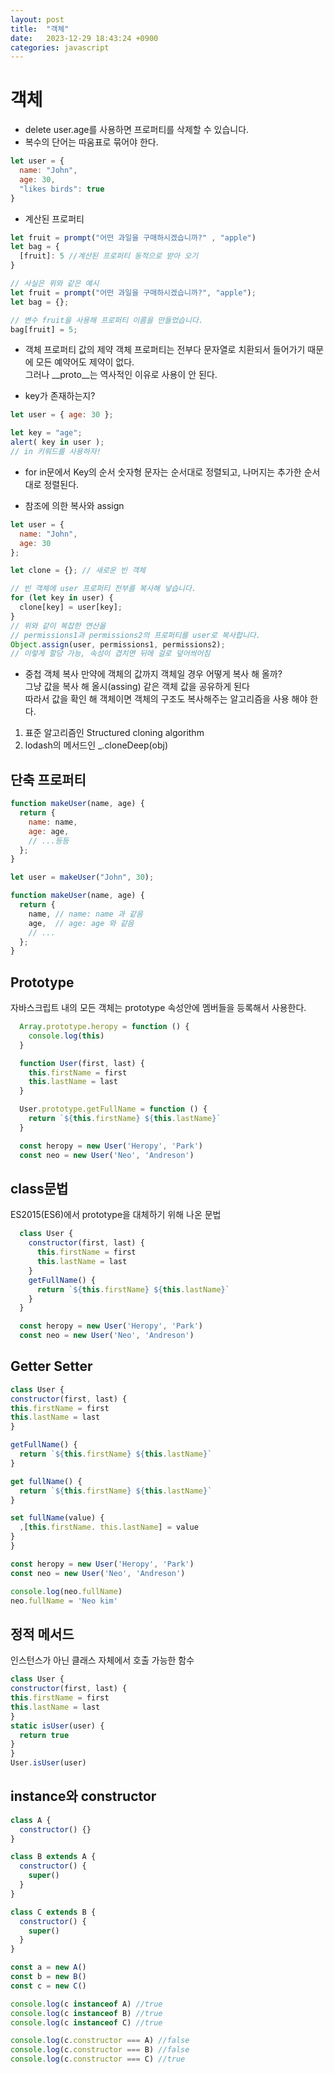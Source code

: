 ```yaml
---
layout: post
title:  "객체"
date:   2023-12-29 18:43:24 +0900
categories: javascript
---
```

# 객체
- delete user.age를 사용하면 프로퍼티를 삭제할 수 있습니다.
- 복수의 단어는 따움표로 묶어야 한다.

```javascript
let user = {
  name: "John",
  age: 30,
  "likes birds": true
}
```
- 계산된 프로퍼티

```javascript
let fruit = prompt("어떤 과일을 구매하시겠습니까?" , "apple")
let bag = {
  [fruit]: 5 //계산된 프로퍼티 동적으로 받아 오기
}

// 사실은 위와 같은 예시
let fruit = prompt("어떤 과일을 구매하시겠습니까?", "apple");
let bag = {};

// 변수 fruit을 사용해 프로퍼티 이름을 만들었습니다.
bag[fruit] = 5;
```

- 객체 프로퍼티 값의 제약
객체 프로퍼티는 전부다 문자열로 치환되서 들어가기 때문에 모든 예약어도 제약이 없다.  
그러나 __proto__는 역사적인 이유로 사용이 안 된다.

- key가 존재하는지?

```javascript
let user = { age: 30 };

let key = "age";
alert( key in user );
// in 키워드를 사용하자!
```

- for in문에서 Key의 순서
숫자형 문자는 순서대로 정렬되고, 나머지는 추가한 순서대로 정렬된다.

- 참조에 의한 복사와 assign

```javascript
let user = {
  name: "John",
  age: 30
};

let clone = {}; // 새로운 빈 객체

// 빈 객체에 user 프로퍼티 전부를 복사해 넣습니다.
for (let key in user) {
  clone[key] = user[key];
}
// 위와 같이 복잡한 연산을
// permissions1과 permissions2의 프로퍼티를 user로 복사합니다.
Object.assign(user, permissions1, permissions2);
// 이렇게 할당 가능, 속성이 겹치면 뒤에 걸로 덮어씌어짐
```
- 중첩 객체 복사
만약에 객체의 값까지 객체일 경우 어떻게 복사 해 올까?  
그냥 값을 복사 해 올시(assing) 같은 객체 값을 공유하게 된다  
따라서 값을 확인 해 객체이면 객체의 구조도 복사해주는 알고리즘을 사용 해야 한다.  
1. 표준 알고리즘인 Structured cloning algorithm
2.  lodash의 메서드인 _.cloneDeep(obj)

## 단축 프로퍼티

```javascript
function makeUser(name, age) {
  return {
    name: name,
    age: age,
    // ...등등
  };
}

let user = makeUser("John", 30);

function makeUser(name, age) {
  return {
    name, // name: name 과 같음
    age,  // age: age 와 같음
    // ...
  };
}
```

## Prototype
  자바스크립트 내의 모든 객체는 prototype 속성안에 멤버들을 등록해서 사용한다.
  ```javascript
    Array.prototype.heropy = function () {
      console.log(this)
    }

    function User(first, last) {
      this.firstName = first
      this.lastName = last
    } 

    User.prototype.getFullName = function () {
      return `${this.firstName} ${this.lastName}`
    }

    const heropy = new User('Heropy', 'Park')
    const neo = new User('Neo', 'Andreson')
  ```

  ## class문법
  ES2015(ES6)에서 prototype을 대체하기 위해 나온 문법
  ```javascript
    class User {
      constructor(first, last) {
        this.firstName = first
        this.lastName = last
      }
      getFullName() {
        return `${this.firstName} ${this.lastName}`
      }
    }

    const heropy = new User('Heropy', 'Park')
    const neo = new User('Neo', 'Andreson')
  ```

## Getter Setter
  ```javascript
  class User {
  constructor(first, last) {
  this.firstName = first
  this.lastName = last
  }

  getFullName() {
    return `${this.firstName} ${this.lastName}`
  }

  get fullName() {
    return `${this.firstName} ${this.lastName}`
  }

  set fullName(value) {
    ,[this.firstName. this.lastName] = value
  }
  }

  const heropy = new User('Heropy', 'Park')
  const neo = new User('Neo', 'Andreson')

  console.log(neo.fullName)
  neo.fullName = 'Neo kim'
  ```

## 정적 메서드
  인스턴스가 아닌 클래스 자체에서 호출 가능한 함수
  ```javascript
  class User {
  constructor(first, last) {
  this.firstName = first
  this.lastName = last
  }
  static isUser(user) {
    return true
  }
  }
  User.isUser(user)
  ```

  ## instance와 constructor
  ```javascript
  class A {
    constructor() {}
  }

  class B extends A {
    constructor() {
      super()
    }
  }

  class C extends B {
    constructor() {
      super()
    }
  }

  const a = new A()
  const b = new B()
  const c = new C()

  console.log(c instanceof A) //true
  console.log(c instanceof B) //true
  console.log(c instanceof C) //true

  console.log(c.constructor === A) //false
  console.log(c.constructor === B) //false
  console.log(c.constructor === C) //true
  ```